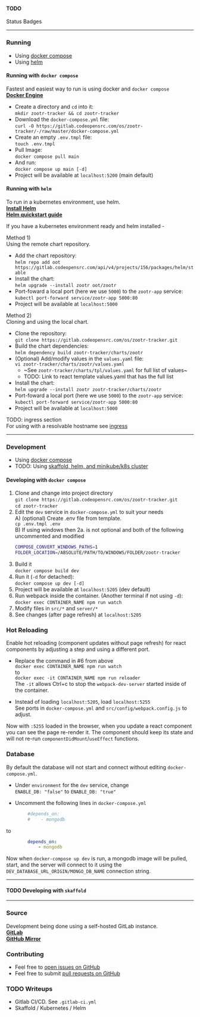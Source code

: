 #### TODO
Status Badges

---

### Running
- Using [docker compose](#running-with-docker-compose)  
- Using [helm](#running-with-helm)  
#### Running with `docker compose`
Fastest and easiest way to run is using docker and `docker compose`  
**[Docker Engine](https://docs.docker.com/engine/installation)**  

- Create a directory and `cd` into it:  
`mkdir zootr-tracker && cd zootr-tracker`  
- Download the `docker-compose.yml` file:  
`curl -O https://gitlab.codeopensrc.com/os/zootr-tracker/-/raw/master/docker-compose.yml`  
- Create an empty `.env.tmpl` file:  
`touch .env.tmpl`  
- Pull Image:  
`docker compose pull main`  
- And run:  
`docker compose up main [-d]`  
- Project will be available at `localhost:5200` (main default)  

#### Running with `helm`

To run in a kubernetes environment, use helm.  
**[Install Helm](https://helm.sh/docs/intro/install/)**  
**[Helm quickstart guide](https://helm.sh/docs/intro/quickstart/)**  

If you have a kubernetes environment ready and helm installed -

Method 1)  
Using the remote chart repository.
- Add the chart repository:  
`helm repo add oot https://gitlab.codeopensrc.com/api/v4/projects/156/packages/helm/stable`  
- Install the chart:  
`helm upgrade --install zootr oot/zootr`  
- Port-foward a local port (here we use `5000`) to the `zootr-app` service:  
`kubectl port-forward service/zootr-app 5000:80`  
-   Project will be available at `localhost:5000`  

Method 2)  
Cloning and using the local chart.
- Clone the repository:  
`git clone https://gitlab.codeopensrc.com/os/zootr-tracker.git`  
- Build the chart dependencies:  
`helm dependency build zootr-tracker/charts/zootr`
- (Optional) Add/modify values in the `values.yaml` file:  
`vi zootr-tracker/charts/zootr/values.yaml`  
  - ~See `zootr-tracker/charts/tpl/values.yaml` for full list of values~
  - TODO: Link to react template values.yaml that has the full list
- Install the chart:  
`helm upgrade --install zootr zootr-tracker/charts/zootr`  
- Port-foward a local port (here we use `5000`) to the `zootr-app` service:  
`kubectl port-forward service/zootr-app 5000:80`  
- Project will be available at `localhost:5000`  

TODO: ingress section  
For using with a resolvable hostname see [ingress](#ingress)  

---

### Development  
- Using [docker compose](#developing-with-docker-compose) 
- TODO: Using [skaffold, helm, and minikube/k8s cluster](#todo-developing-with-skaffold)
#### Developing with `docker compose`
1) Clone  and change into project directory  
`git clone https://gitlab.codeopensrc.com/os/zootr-tracker.git`  
`cd zootr-tracker`  
1) Edit the `dev` service in `docker-compose.yml` to suit your needs   
    A) (optional) Create .env file from template.  
    `cp .env.tmpl .env`  
    B) If using windows then 2a. is not optional and both of the following uncommented and modified
    ```bash
    COMPOSE_CONVERT_WINDOWS_PATHS=1  
    FOLDER_LOCATION=/ABSOLUTE/PATH/TO/WINDOWS/FOLDER/zootr-tracker  
    ```
1) Build it  
`docker compose build dev`  
1) Run it (`-d` for detached):  
`docker compose up dev [-d]`  
1) Project will be available at `localhost:5205` (dev default)  
1) Run webpack inside the container. (Another terminal if not using `-d`):  
`docker exec CONTAINER_NAME npm run watch`  
1) Modify files in `src/*` and `server/*`  
1) See changes (after page refresh) at `localhost:5205`  


### Hot Reloading

Enable hot reloading (component updates without page refresh) for react components by adjusting a step and using a different port.

- Replace the command in #6 from above  
 `docker exec CONTAINER_NAME npm run watch`  
to  
`docker exec -it CONTAINER_NAME npm run reloader`  
The `-it` allows Ctrl+c to stop the `webpack-dev-server` started inside of the container.  

- Instead of loading `localhost:5205`, load `localhost:5255`  
See ports in `docker-compose.yml` and `src/config/webpack.config.js` to adjust.  

Now with `:5255` loaded in the browser, when you update a react component you can see the page re-render it. The component should keep its state and will not re-run `componentDidMount`/`useEffect` functions.  


### Database

By default the database will not start and connect without editing `docker-compose.yml`.  
- Under `environment` for the `dev` service, change  
`ENABLE_DB: "false"` to `ENABLE_DB: "true"`  

- Uncomment the following lines in `docker-compose.yml`  
```yaml
        #depends_on:
        #    - mongodb
```
to
```yaml
        depends_on:
            - mongodb
```

Now when `docker-compose up dev` is run, a mongodb image will be pulled, start, and the server will connect to it using the `DEV_DATABASE_URL_ORIGIN/MONGO_DB_NAME` connection string.  

---

#### TODO Developing with `skaffold`



---

### Source
Development being done using a self-hosted GitLab instance.  
**[GitLab](https://gitlab.codeopensrc.com/os/zootr-tracker)**  
**[GitHub Mirror](https://github.com/codeopensrc/zootr-tracker)**  

### Contributing
- Feel free to [open issues on GitHub](https://github.com/codeopensrc/zootr-tracker/issues)
- Feel free to submit [pull requests on GitHub](https://github.com/codeopensrc/zootr-tracker/pulls)

### TODO Writeups
- Gitlab CI/CD. See `.gitlab-ci.yml`  
- Skaffold / Kubernetes / Helm  
